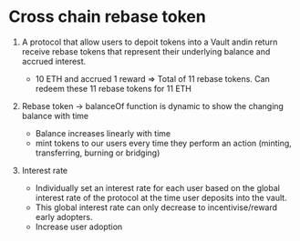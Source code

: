 # Cross chain rebase token

1. A protocol that allow users to depoit tokens into a Vault andin return receive rebase tokens that represent their underlying balance and accrued interest.

   - 10 ETH and accrued 1 reward => Total of 11 rebase tokens. Can redeem these 11 rebase tokens for 11 ETH

2. Rebase token -> balanceOf function is dynamic to show the changing balance with time

   - Balance increases linearly with time
   - mint tokens to our users every time they perform an action (minting, transferring, burning or bridging)

3. Interest rate
   - Individually set an interest rate for each user based on the global interest rate of the protocol at the time user deposits into the vault.
   - This global interest rate can only decrease to incentivise/reward early adopters.
   - Increase user adoption
